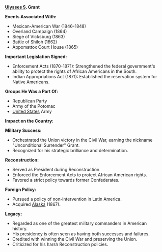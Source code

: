 **[Ulysses S](./../ulysses-s/). Grant**

**Events Associated With:**

* Mexican-American War (1846-1848)
* Overland Campaign (1864)
* Siege of Vicksburg (1863)
* Battle of Shiloh (1862)
* Appomattox Court House (1865)

**Important Legislation Signed:**

* Enforcement Acts (1870-1871): Strengthened the federal government's ability to protect the rights of African Americans in the South.
* Indian Appropriations Act (1871): Established the reservation system for Native Americans.

**Groups He Was a Part Of:**

* Republican Party
* Army of the Potomac
* [United States](./../united-states/) Army

**Impact on the Country:**

**Military Success:**

* Orchestrated the Union victory in the Civil War, earning the nickname "Unconditional Surrender" Grant.
* Recognized for his strategic brilliance and determination.

**Reconstruction:**

* Served as President during Reconstruction.
* Enforced the Enforcement Acts to protect African American rights.
* Favored a strict policy towards former Confederates.

**Foreign Policy:**

* Pursued a policy of non-intervention in Latin America.
* Acquired [Alaska](./../alaska/) (1867).

**Legacy:**

* Regarded as one of the greatest military commanders in American history.
* His presidency is often seen as having both successes and failures.
* Credited with winning the Civil War and preserving the Union.
* Criticized for his harsh Reconstruction policies.